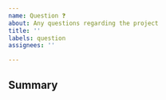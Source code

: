 ```yaml
---
name: Question ❓
about: Any questions regarding the project
title: ''
labels: question
assignees: ''

---
```


## Summary
